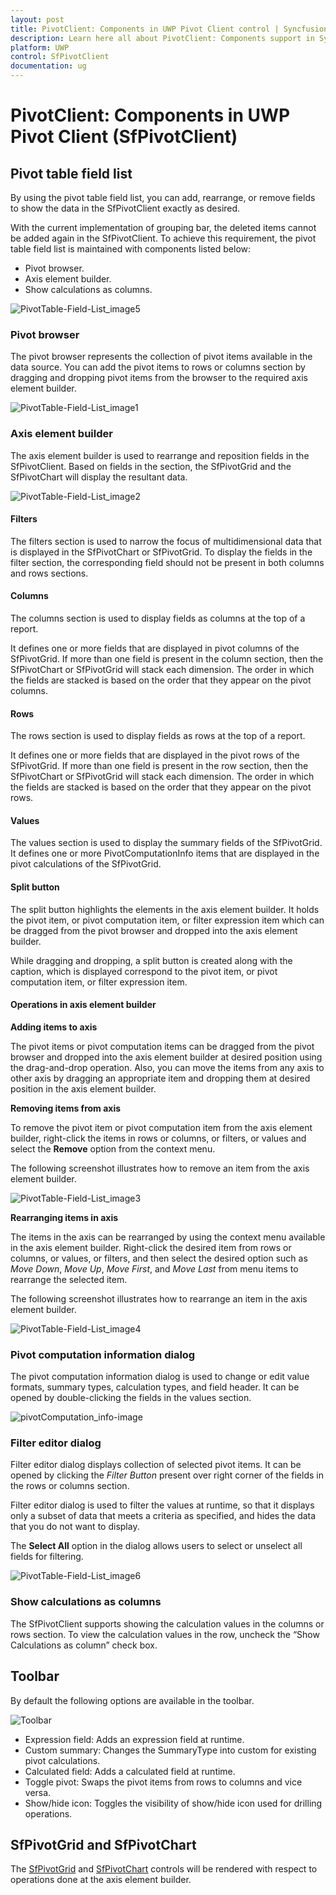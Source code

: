 ```yaml
---
layout: post
title: PivotClient: Components in UWP Pivot Client control | Syncfusion®
description: Learn here all about PivotClient: Components support in Syncfusion® UWP Pivot Client (SfPivotClient) control and more.
platform: UWP
control: SfPivotClient
documentation: ug
---
```


# PivotClient: Components in UWP Pivot Client (SfPivotClient)

## Pivot table field list

By using the pivot table field list, you can add, rearrange, or remove fields to show the data in the SfPivotClient exactly as desired.

With the current implementation of grouping bar, the deleted items cannot be added again in the SfPivotClient. To achieve this requirement, the pivot
table field list is maintained with components listed below:

* Pivot browser.
* Axis element builder.
* Show calculations as columns.

![PivotTable-Field-List_image5](PivotClient-Components_images/PivotTable-Field-List_image5.png)

### Pivot browser

The pivot browser represents the collection of pivot items available in the data source. You can add the pivot items to rows or columns section by dragging and dropping pivot items from the browser to the required axis element builder.

![PivotTable-Field-List_image1](PivotClient-Components_images/PivotTable-Field-List_image1.png)

### Axis element builder

The axis element builder is used to rearrange and reposition fields in the SfPivotClient. Based on fields in the section, the SfPivotGrid and the SfPivotChart will display the resultant data.

![PivotTable-Field-List_image2](PivotClient-Components_images/PivotTable-Field-List_image2.png)

#### Filters

The filters section is used to narrow the focus of multidimensional data that is displayed in the SfPivotChart or SfPivotGrid. To display the fields in the filter section, the corresponding field should not be present in both columns and rows sections.

#### Columns

The columns section is used to display fields as columns at the top of a report.

It defines one or more fields that are displayed in pivot columns of the SfPivotGrid. If more than one field is present in the column section, then the SfPivotChart or SfPivotGrid will stack each dimension. The order in which the fields are stacked is based on the order that they appear on the pivot columns.

#### Rows

The rows section is used to display fields as rows at the top of a report.

It defines one or more fields that are displayed in the pivot rows of the SfPivotGrid. If more than one field is present in the row section, then the SfPivotChart or SfPivotGrid will stack each dimension. The order in which the fields are stacked is based on the order that they appear on the pivot rows.

#### Values

The values section is used to display the summary fields of the SfPivotGrid. It defines one or more PivotComputationInfo items that are displayed in the pivot calculations of the SfPivotGrid.

#### Split button

The split button highlights the elements in the axis element builder. It holds the pivot item, or pivot computation item, or filter expression item which can be dragged from the pivot browser and dropped into the axis element builder.

While dragging and dropping, a split button is created along with the caption, which is displayed correspond to the pivot item, or pivot computation item, or filter expression item.

#### Operations in axis element builder

**Adding items to axis**

The pivot items or pivot computation items can be dragged from the pivot browser and dropped into the axis element builder at desired position using the drag-and-drop operation. Also, you can move the items from any axis to other axis by dragging an appropriate item and dropping them at desired position in the axis element builder.

**Removing items from axis**

To remove the pivot item or pivot computation item from the axis element builder, right-click the items in rows or columns, or filters, or values and select the **Remove** option from the context menu.

The following screenshot illustrates how to remove an item from the axis element builder.

![PivotTable-Field-List_image3](PivotClient-Components_images/PivotTable-Field-List_image3.png)

**Rearranging items in axis**

The items in the axis can be rearranged by using the context menu available in the axis element builder. Right-click the desired item from rows or columns, or values, or filters, and then select the desired option such as *Move Down*, *Move Up*, *Move First*, and *Move Last*  from menu items to rearrange the selected item.

The following screenshot illustrates how to rearrange an item in the axis element builder.

![PivotTable-Field-List_image4](PivotClient-Components_images/PivotTable-Field-List_image4.png)

### Pivot computation information dialog

The pivot computation information dialog is used to change or edit value formats, summary types, calculation types, and field header. It can be opened by double-clicking the fields in the values section.

![pivotComputation_info-image](PivotClient-Components_images/pivotComputation_info-image.png)

### Filter editor dialog

Filter editor dialog displays collection of selected pivot items. It can be opened by clicking the *Filter Button* present over right corner of the fields in the rows or columns section.

Filter editor dialog is used to filter the values at runtime, so that it displays only a subset of data that meets a criteria as specified, and hides the data that you do not want to display.

The **Select All** option in the dialog allows users to select or unselect all fields for filtering.

![PivotTable-Field-List_image6](PivotClient-Components_images/PivotTable-Field-List_image6.png)

### Show calculations as columns

The SfPivotClient supports showing the calculation values in the columns or rows section. To view the calculation values in the row, uncheck the “Show Calculations as column” check box.

## Toolbar

By default the following options are available in the toolbar.

![Toolbar](PivotClient-Components_images/Toolbar.png)

* Expression field: Adds an expression field at runtime.
* Custom summary: Changes the SummaryType into custom for existing pivot calculations.
* Calculated field: Adds a calculated field at runtime.
* Toggle pivot: Swaps the pivot items from rows to columns and vice versa.
* Show/hide icon: Toggles the visibility of show/hide icon used for drilling operations.

## SfPivotGrid and SfPivotChart

The [SfPivotGrid](http://help.syncfusion.com/uwp/sfpivotgrid/overview/) and [SfPivotChart](http://help.syncfusion.com/uwp/sfpivotchart/overview) controls will be rendered with respect to operations done at the axis element builder.
